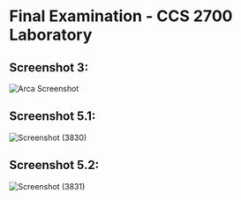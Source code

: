 # Final Examination - CCS 2700 Laboratory

## Screenshot 3:
![Arca Screenshot](https://github.com/raynier-3/2700-finals/assets/130073404/b4c6e184-fd1e-46e3-ae1f-c80cc55ab815)

## Screenshot 5.1:
![Screenshot (3830)](https://github.com/raynier-3/2700-finals/assets/130073404/a64735fa-4bf0-40e0-935e-6acf76867846)

## Screenshot 5.2:
![Screenshot (3831)](https://github.com/raynier-3/2700-finals/assets/130073404/17fe575c-d95d-41fb-bf77-35bd42fe3a98)
